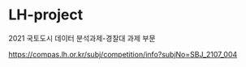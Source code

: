 # LH-project
2021 국토도시 데이터 분석과제-경찰대 과제 부문 

https://compas.lh.or.kr/subj/competition/info?subjNo=SBJ_2107_004
